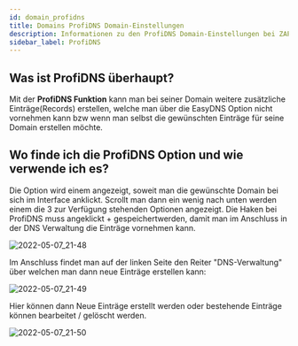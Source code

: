```yaml
---
id: domain_profidns
title: Domains ProfiDNS Domain-Einstellungen
description: Informationen zu den ProfiDNS Domain-Einstellungen bei ZAP-Hosting - ZAP-Hosting.com Dokumentationen
sidebar_label: ProfiDNS
---
```


## Was ist ProfiDNS überhaupt?

Mit der **ProfiDNS Funktion** kann man bei seiner Domain weitere zusätzliche Einträge(Records) erstellen, welche man über die EasyDNS Option nicht vornehmen kann bzw wenn man selbst die gewünschten Einträge für seine Domain erstellen möchte.

## Wo finde ich die ProfiDNS Option und wie verwende ich es?

Die Option wird einem angezeigt, soweit man die gewünschte Domain bei sich im Interface anklickt.
Scrollt man dann ein wenig nach unten werden einem die 3 zur Verfügung stehenden Optionen angezeigt.
Die Haken bei ProfiDNS muss angeklickt + gespeichertwerden, damit man im Anschluss in der DNS Verwaltung die Einträge vornehmen kann.

![2022-05-07_21-48](https://user-images.githubusercontent.com/61953937/167269698-e604aa37-7075-4830-b2e1-84ab3daba5bb.png)

Im Anschluss findet man auf der linken Seite den Reiter "DNS-Verwaltung" über welchen man dann neue Einträge erstellen kann: 

![2022-05-07_21-49](https://user-images.githubusercontent.com/61953937/167269713-0e920f4b-ee96-42bb-94fb-3338f9f1b2c6.png)

Hier können dann Neue Einträge erstellt werden oder bestehende Einträge können bearbeitet / gelöscht werden.

![2022-05-07_21-50](https://user-images.githubusercontent.com/61953937/167269729-b8aca9ca-f3b2-44cb-b4b2-1dca6b3d29fe.png)
